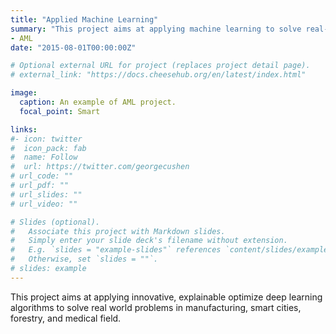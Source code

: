 ```yaml
---
title: "Applied Machine Learning"
summary: "This project aims at applying machine learning to solve real-world use-inspired research questions."
- AML
date: "2015-08-01T00:00:00Z"

# Optional external URL for project (replaces project detail page).
# external_link: "https://docs.cheesehub.org/en/latest/index.html"

image:
  caption: An example of AML project. 
  focal_point: Smart

links:
#- icon: twitter
#  icon_pack: fab
#  name: Follow
#  url: https://twitter.com/georgecushen
# url_code: ""
# url_pdf: ""
# url_slides: ""
# url_video: ""

# Slides (optional).
#   Associate this project with Markdown slides.
#   Simply enter your slide deck's filename without extension.
#   E.g. `slides = "example-slides"` references `content/slides/example-slides.md`.
#   Otherwise, set `slides = ""`.
# slides: example
---
```


This project aims at applying innovative, explainable optimize deep learning algorithms to solve real world problems in manufacturing, smart cities, forestry, and medical field. 
